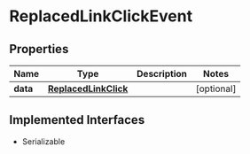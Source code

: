 

# ReplacedLinkClickEvent

## Properties

Name | Type | Description | Notes
------------ | ------------- | ------------- | -------------
**data** | [**ReplacedLinkClick**](ReplacedLinkClick.md) |  |  [optional]


## Implemented Interfaces

* Serializable



